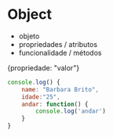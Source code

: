 # Object

* objeto
* propriedades / atributos
* funcionalidade / métodos

{propriedade: "valor"}

```js
console.log() {
    name: "Barbara Brito",
    idade:"25",
    andar: function() {
        console.log('andar')
    }
}
```